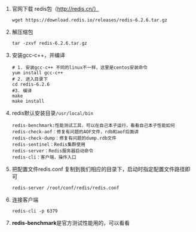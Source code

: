 1. 官网下载 redis包（http://redis.cn/）

    ```shell
    wget https://download.redis.io/releases/redis-6.2.6.tar.gz
    ```

2. 解压缩包

   ```shell
   tar -zxvf redis-6.2.6.tar.gz
   ```

3. 安装gcc-c++，并编译

   ```shell
   # 1. 安装gcc-c++ 不同的linux不一样，这里是centos安装命令
   yum install gcc-c++
   # 2. 进入目录下
   cd redis-6.2.6
   #3. 编译
   make 
   make install
   ```

4. redis默认安装目录```/usr/local/bin```

    ```shell
    redis-benchmark:性能测试工具，可以在自己本子运行，看看自己本子性能如何
    redis-check-aof：修复有问题的AOF文件，rdb和aof后面讲
    redis-check-dump：修复有问题的dump.rdb文件
    redis-sentinel：Redis集群使用
    redis-server：Redis服务器启动命令
    redis-cli：客户端，操作入口
    ```

5. 把配置文件redis.conf 复制到我们相应的目录下，启动时指定配置文件路径即可

   ```shell
   redis-server /root/conf/redis/redis.conf
   ```

6. 连接客户端

   ```shell
   redis-cli -p 6379
   ```

7. **redis-benchmark**是官方测试性能用的，可以看看

    